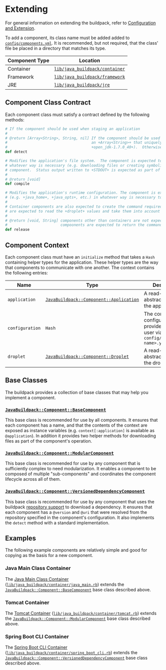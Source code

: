 # Extending
For general information on extending the buildpack, refer to [Configuration and Extension](../README.md#Configuration-and-Extension).

To add a component, its class name must be added added to [`config/components.yml`][].  It is recommended, but not required, that the class' file be placed in a directory that matches its type.

| Component Type | Location
| -------------- | --------
| Container | [`lib/java_buildpack/container`][]
| Framework | [`lib/java_buildpack/framework`][]
| JRE | [`lib/java_buildpack/jre`][]

## Component Class Contract
Each component class must satisfy a contract defined by the following methods:

```ruby
# If the component should be used when staging an application
#
# @return [Array<String>, String, nil] If the component should be used when staging the application, a +String+ or
#                                      an +Array<String>+ that uniquely identifies the component (e.g.
#                                      +open_jdk-1.7.0_40+).  Otherwise, +nil+.
def detect

# Modifies the application's file system.  The component is expected to transform the application's file system in
# whatever way is necessary (e.g. downloading files or creating symbolic links) to support the function of the
# component.  Status output written to +STDOUT+ is expected as part of this invocation.
#
# @return [void]
def compile

# Modifies the application's runtime configuration. The component is expected to transform members of the +droplet+
# (e.g. +java_home+, +java_opts+, etc.) in whatever way is necessary to support the function of the component.
#
# Container components are also expected to create the command required to run the application.  These components
# are expected to read the +droplet+ values and take them into account when creating the command.
#
# @return [void, String] components other than containers are not expected to return any value.  Container
#                        compoonents are expected to return the command required to run the application.
def release
```

## Component Context
Each component class must have an `initialize` method that takes a `Hash` containing helper types for the application.  These helper types are the way that components to communicate with one another.  The context contains the following entries:

| Name | Type | Description
| ---- | ---- | -----------
| `application` | [`JavaBuildpack::Component::Application`][] | A read-only abstraction around the application
| `configuration` | `Hash` | The component configuration provided by the user via `config/<component-name>.yml`
| `droplet` | [`JavaBuildpack::Component::Droplet`][] | A read-write abstraction around the droplet


## Base Classes
The buildpack provides a collection of base classes that may help you implement a component.

### [`JavaBuildpack::Component::BaseComponent`][]
This base class is recommended for use by all components.  It ensures that each component has a name, and that the contents of the context are exposed as instance variables (e.g. `context[:application]` is available as `@application`).  In addition it provides two helper methods for downloading files as part of the component's operation.

### [`JavaBuildpack::Component::ModularComponent`][]
This base class is recommended for use by any component that is sufficiently complex to need modularization.  It enables a component to be composed of multiple "sub-components" and coordinates the component lifecycle across all of them.

### [`JavaBuildpack::Component::VersionedDependencyComponent`][]
This base class is recommended for use by any component that uses the buildpack [repository support][] to download a dependency.  It ensures that each component has a `@version` and `@uri` that were resolved from the repository specified in the component's configuration.  It also implements the `detect` method with a standard implementation.

## Examples
The following example components are relatively simple and good for copying as the basis for a new component.

### Java Main Class Container
The [Java Main Class Container](container-java_main.md) ([`lib/java_buildpack/container/java_main.rb`](../lib/java_buildpack/container/main.rb)) extends the [`JavaBuildpack::Component::BaseComponent`](../lib/java_buildpack/component/base_component.rb) base class described above.

### Tomcat Container
The [Tomcat Container](container-tomcat.md) ([`lib/java_buildpack/container/tomcat.rb`](../lib/java_buildpack/container/tomcat.rb)) extends the [`JavaBuildpack::Component::ModularComponent`](../lib/java_buildpack/component/modular_component.rb) base class described above.

### Spring Boot CLI Container
The [Spring Boot CLI Container](container-spring_boot_cli.md) ([`lib/java_buildpack/container/spring_boot_cli.rb`](../lib/java_buildpack/container/spring_boot_cli.rb)) extends the [`JavaBuildpack::Component::VersionedDependencyComponent`](../lib/java_buildpack/component/versioned_dependency_component.rb) base class described above.

[`config/components.yml`]: ../config/components.yml
[`JavaBuildpack::Component::Application`]: extending-application.md
[`JavaBuildpack::Component::BaseComponent`]: extending-base_component.md
[`JavaBuildpack::Component::Droplet`]: extending-droplet.md
[`JavaBuildpack::Component::ModularComponent`]: extending-modular_component.md
[`JavaBuildpack::Component::VersionedDependencyComponent`]: extending-versioned_dependency_component.md
[`lib/java_buildpack/container`]: ../lib/java_buildpack/container
[`lib/java_buildpack/framework`]: ../lib/java_buildpack/framework
[`lib/java_buildpack/jre`]: ../lib/java_buildpack/jre
[repository support]: extending-repositories.md


